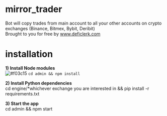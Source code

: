 # mirror_trader
Bot will copy trades from main account to all your other accounts on crypto exchanges (Binance, Bitmex, Bybit, Deribit)\
Brought to you for free by www.deficlerk.com

# installation
**1) Install Node modules**\
![#f03c15](https://via.placeholder.com/15/f03c15/000000?text=+) `cd admin && npm install`

**2) Install Python dependencies**\
cd engine/*whichever exchange you are interested in && pip install -r requirements.txt

**3) Start the app**\
cd admin && npm start
